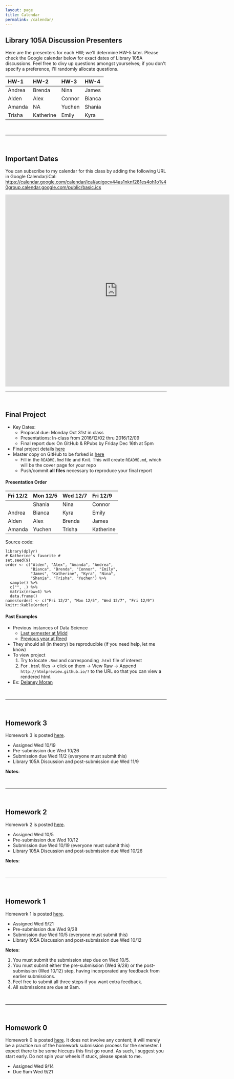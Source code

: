 ```yaml
---
layout: page
title: Calendar
permalink: /calendar/
---
```



## Library 105A Discussion Presenters

Here are the presenters for each HW; we'll determine HW-5 later. Please check
the Google calendar below for exact dates of Library 105A discussions. Feel free
to divy up questions amongst yourselves; if you don't specify a preference, I'll
randomly allocate questions.

|HW-1   |HW-2      |HW-3   |HW-4   |
|:------|:---------|:------|:------|
|Andrea |Brenda    |Nina   |James  |
|Alden  |Alex      |Connor |Bianca |
|Amanda |NA        |Yuchen |Shania |
|Trisha |Katherine |Emily  |Kyra   |





<br>

***

<br>





## Important Dates

You can subscribe to my calendar for this class by adding the following URL in Google Calendar/iCal:
https://calendar.google.com/calendar/ical/aqigocv44as1nknf281es4oh1o%40group.calendar.google.com/public/basic.ics

<iframe src="https://calendar.google.com/calendar/embed?showTitle=0&amp;showDate=0&amp;showPrint=0&amp;showCalendars=0&amp;showTz=0&amp;mode=AGENDA&amp;height=600&amp;wkst=1&amp;bgcolor=%23FFFFFF&amp;src=aqigocv44as1nknf281es4oh1o%40group.calendar.google.com&amp;color=%23853104&amp;ctz=America%2FToronto" style="border-width:0" width="700" height="600" frameborder="0" scrolling="no"></iframe>






<br>

***

<br>




## Final Project

* Key Dates:
    + Proposal due: Monday Oct 31st in class
    + Presentations: In-class from 2016/12/02 thru 2016/12/09
    + Final report due: On GitHub & RPubs by Friday Dec 16th at 5pm
* Final project details <a href = "{{ site.baseurl }}/assets/Final_Project/project.html" target = "_blank">here</a>
* Master copy on GitHub to be forked is [here](https://github.com/2016-09-Middlebury-Data-Science/Final_Project)
    + Fill in the `README.Rmd` file and Knit. This will create `README.md`, which will be the cover page for your repo
    + Push/commit **all files** necessary to reproduce your final report



#### Presentation Order

|Fri 12/2 |Mon 12/5 |Wed 12/7 |Fri 12/9  |
|:--------|:--------|:--------|:---------|
|         |Shania   |Nina     |Connor    |
|Andrea   |Bianca   |Kyra     |Emily     |
|Alden    |Alex     |Brenda   |James     |
|Amanda   |Yuchen   |Trisha   |Katherine |

Source code:

~~~~
library(dplyr)
# Katherine's favorite #
set.seed(9)
order <- c("Alden", "Alex", "Amanda", "Andrea", 
           "Bianca", "Brenda", "Connor", "Emily", 
           "James", "Katherine", "Kyra", "Nina", 
           "Shania", "Trisha", "Yuchen") %>% 
  sample() %>% 
  c("", .) %>% 
  matrix(nrow=4) %>% 
  data.frame()
names(order) <- c("Fri 12/2", "Mon 12/5", "Wed 12/7", "Fri 12/9")
knitr::kable(order)
~~~~







#### Past Examples

* Previous instances of Data Science
    + [Last semester at Midd](https://github.com/Middlebury-Data-Science/FinalProject/network/members)
    + [Previous year at Reed](https://github.com/ReedCollegeMATH241)
* They should all (in theory) be reproducible (if you need help, let me know)
* To view project
    1. Try to locate `.Rmd` and corresponding `.html` file of interest
    1. For `.html` files -> click on them -> View Raw -> Append `http://htmlpreview.github.io/?` to the URL so that you can view a rendered html.
* Ex: [Delaney Moran](https://github.com/DelaneyMoran/FinalProject)






<br>

***

<br>





## Homework 3

Homework 3 is posted
[here](https://github.com/2016-09-Middlebury-Data-Science/HW-3).

* Assigned Wed 10/19
* Pre-submission due Wed 10/26
* Submission due Wed 11/2 (everyone must submit this)
* Library 105A Discussion and post-submission due Wed 11/9

**Notes**:





<br>

***

<br>





## Homework 2

Homework 2 is posted
[here](https://github.com/2016-09-Middlebury-Data-Science/HW-2).

* Assigned Wed 10/5
* Pre-submission due Wed 10/12
* Submission due Wed 10/19 (everyone must submit this)
* Library 105A Discussion and post-submission due Wed 10/26

**Notes**:





<br>

***

<br>





## Homework 1

<!--Homework 1 is posted [here](https://github.com/2016-09-Middlebury-Data-Science/HW-1).-->

Homework 1 is posted
[here](https://github.com/2016-09-Middlebury-Data-Science/HW-1).

* Assigned Wed 9/21
* Pre-submission due Wed 9/28
* Submission due Wed 10/5 (everyone must submit this)
* Library 105A Discussion and post-submission due Wed 10/12
  
**Notes**:

1. You must submit the submission step due on Wed 10/5.
1. You must submit either the pre-submission (Wed 9/28) or the post-submission (Wed 10/12) step, having
incorporated any feedback from earlier submissions.
1. Feel free to submit all three steps if you want extra feedback.
1. All submissions are due at 9am.




<br>

***

<br>



## Homework 0

Homework 0 is posted
[here](https://github.com/2016-09-Middlebury-Data-Science/HW-0). It does not
involve any content; it will merely be a practice run of the homework submission
process for the semester. I expect there to be some hiccups this first go round.
As such, I suggest you start early. Do not spin your wheels if stuck, please speak to me. 

* Assigned Wed 9/14
* Due 9am Wed 9/21
